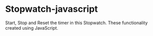 # Stopwatch-javascript
Start, Stop and Reset the timer in this Stopwatch. These functionality created using JavaScript. 
